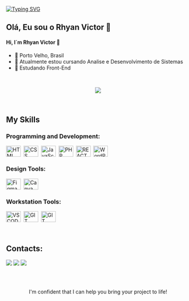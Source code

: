 [![Typing SVG](https://readme-typing-svg.herokuapp.com?color=007FFF&size=35&center=true&vCenter=true&width=1000&lines=Welcome+to+my+GitHub+profile!;My+name+is+Rhyan+Victor+;I'm+Front-end+Developer+Student)](https://git.io/typing-svg)

## Olá, Eu sou o Rhyan Victor 👋
#### Hi, I´m Rhyan Victor 👋

- 📍 Porto Velho, Brasil
- 🔭 Atualmente estou cursando Analise e Desenvolvimento de Sistemas
- 🌱 Estudando Front-End
  
&nbsp;
&nbsp;

<div align="center" >
<img align="center" src= "https://github-readme-stats.vercel.app/api/top-langs/?username=RhyanVictoor&show_icons=true&layout=compact&theme=transparent&locale=pt-br" />
</div>

&nbsp;

<div style="display: inline_block">
  
## My Skills

### Programming and Development:

<img align="center" alt="HTML" height="30" width="40" src="https://cdn.jsdelivr.net/gh/devicons/devicon@latest/icons/html5/html5-original.svg">&nbsp; 
<img align="center" alt="CSS" height="30" width="40" src="https://cdn.jsdelivr.net/gh/devicons/devicon@latest/icons/css3/css3-original.svg">&nbsp;
<img align="center" alt="JavaScript" height="30" width="40" src="https://cdn.jsdelivr.net/gh/devicons/devicon@latest/icons/javascript/javascript-original.svg">&nbsp;
<img align="center" alt="PHP" height="30" width="40" src="https://cdn.jsdelivr.net/gh/devicons/devicon@latest/icons/php/php-original.svg">&nbsp;
<img align="center" alt="REACT" height="30" width="40" src="https://cdn.jsdelivr.net/gh/devicons/devicon@latest/icons/react/react-original.svg">&nbsp;
<img align="center" alt="WordPress" height="30" width="40" src="https://cdn.jsdelivr.net/gh/devicons/devicon@latest/icons/wordpress/wordpress-original.svg">&nbsp;

### Design Tools:

<img align="center" alt="Figma" height="30" width="40" src="https://cdn.jsdelivr.net/gh/devicons/devicon@latest/icons/figma/figma-original.svg">&nbsp;
<img align="center" alt="Canva" height="30" width="40" src="https://cdn.jsdelivr.net/gh/devicons/devicon@latest/icons/canva/canva-original.svg">&nbsp;

### Workstation Tools:

<img align="center" alt="VS CODE" height="30" width="40" src="https://cdn.jsdelivr.net/gh/devicons/devicon@latest/icons/vscode/vscode-original.svg">&nbsp;
<img align="center" alt="GIT HUB" height="30" width="40" src="https://cdn.jsdelivr.net/gh/devicons/devicon@latest/icons/github/github-original.svg">&nbsp;
<img align="center" alt="GIT" height="30" width="40" src="https://cdn.jsdelivr.net/gh/devicons/devicon@latest/icons/git/git-original.svg">&nbsp;

</div>

&nbsp;
&nbsp;

## Contacts:

<div> 
  <a href="https://instagram.com/rhyan_victo" target="_blank"><img src="https://img.shields.io/badge/-Instagram-%23E4405F?style=for-the-badge&logo=instagram&logoColor=white" target="_blank"></a>
  <a href = "mailto:rhyanv.lemosbarroso@gmail.com"><img src="https://img.shields.io/badge/-Gmail-%23333?style=for-the-badge&logo=gmail&logoColor=white" target="_blank"></a>
  <a href="hwww.linkedin.com/in/rhyan-victoor" target="_blank"><img src="https://img.shields.io/badge/-LinkedIn-%230077B5?style=for-the-badge&logo=linkedin&logoColor=white" target="_blank"></a> 
</div>

##

&nbsp;
&nbsp;

<p align="center">I'm confident that I can help you bring your project to life!</p>

&nbsp;
&nbsp;
